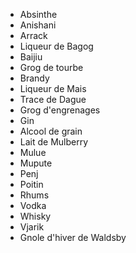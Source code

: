 - Absinthe
- Anishani
- Arrack
- Liqueur de Bagog
- Baijiu
- Grog de tourbe
- Brandy
- Liqueur de Mais
- Trace de Dague
- Grog d'engrenages
- Gin
- Alcool de grain
- Lait de Mulberry
- Mulue
- Mupute
- Penj
- Poitin
- Rhums
- Vodka
- Whisky
- Vjarik
- Gnole d'hiver de Waldsby